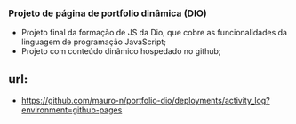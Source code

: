 ### Projeto de página de portfolio dinâmica (DIO)
 - Projeto final da formação de JS da Dio, que cobre as funcionalidades 
da linguagem de programação JavaScript;
 - Projeto com conteúdo dinâmico hospedado no github;

## url:
 - https://github.com/mauro-n/portfolio-dio/deployments/activity_log?environment=github-pages